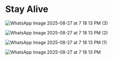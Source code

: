 # Stay Alive

![WhatsApp Image 2025-08-27 at 7 18 13 PM (3)](https://github.com/user-attachments/assets/73facd54-9409-47f2-9355-f241c5ba0068)

![WhatsApp Image 2025-08-27 at 7 18 13 PM (2)](https://github.com/user-attachments/assets/c59dbdba-0601-4eee-b7fa-776ac33c4f05)

![WhatsApp Image 2025-08-27 at 7 18 13 PM (1)](https://github.com/user-attachments/assets/98993b1b-c50f-4915-81c5-dd9b45a6ab0f)

![WhatsApp Image 2025-08-27 at 7 18 13 PM](https://github.com/user-attachments/assets/09c46435-6c9d-4120-91f9-68906f9532a1)
